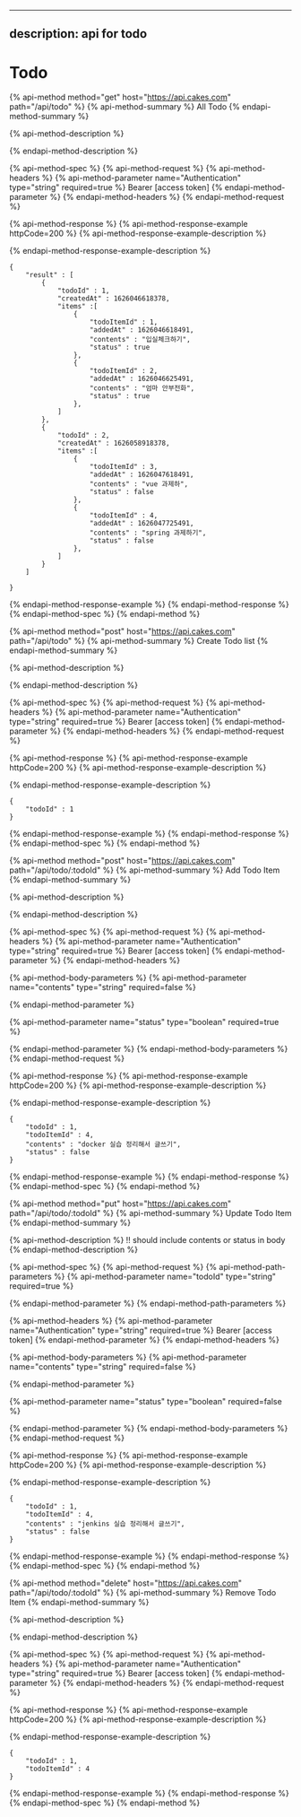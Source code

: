 
---
description: api for todo
---

# Todo

{% api-method method="get" host="https://api.cakes.com" path="/api/todo" %}
{% api-method-summary %}
All Todo
{% endapi-method-summary %}

{% api-method-description %}

{% endapi-method-description %}

{% api-method-spec %}
{% api-method-request %}
{% api-method-headers %}
{% api-method-parameter name="Authentication" type="string" required=true %}
Bearer \[access token\]
{% endapi-method-parameter %}
{% endapi-method-headers %}
{% endapi-method-request %}

{% api-method-response %}
{% api-method-response-example httpCode=200 %}
{% api-method-response-example-description %}

{% endapi-method-response-example-description %}

```
{
    "result" : [
        {
            "todoId" : 1,
            "createdAt" : 1626046618378,
            "items" :[
                {
                    "todoItemId" : 1,
                    "addedAt" : 1626046618491,
                    "contents" : "입실체크하기",
                    "status" : true
                },
                {
                    "todoItemId" : 2,
                    "addedAt" : 1626046625491,
                    "contents" : "엄마 안부전화",
                    "status" : true
                },
            ]
        },
        {
            "todoId" : 2,
            "createdAt" : 1626058918378,
            "items" :[
                {
                    "todoItemId" : 3,
                    "addedAt" : 1626047618491,
                    "contents" : "vue 과제하",
                    "status" : false
                },
                {
                    "todoItemId" : 4,
                    "addedAt" : 1626047725491,
                    "contents" : "spring 과제하기",
                    "status" : false
                },
            ]
        }
    ]

}
```
{% endapi-method-response-example %}
{% endapi-method-response %}
{% endapi-method-spec %}
{% endapi-method %}

{% api-method method="post" host="https://api.cakes.com" path="/api/todo" %}
{% api-method-summary %}
Create Todo list
{% endapi-method-summary %}

{% api-method-description %}

{% endapi-method-description %}

{% api-method-spec %}
{% api-method-request %}
{% api-method-headers %}
{% api-method-parameter name="Authentication" type="string" required=true %}
Bearer \[access token\]
{% endapi-method-parameter %}
{% endapi-method-headers %}
{% endapi-method-request %}

{% api-method-response %}
{% api-method-response-example httpCode=200 %}
{% api-method-response-example-description %}

{% endapi-method-response-example-description %}

```
{
    "todoId" : 1
}
```
{% endapi-method-response-example %}
{% endapi-method-response %}
{% endapi-method-spec %}
{% endapi-method %}

{% api-method method="post" host="https://api.cakes.com" path="/api/todo/:todoId" %}
{% api-method-summary %}
Add Todo Item
{% endapi-method-summary %}

{% api-method-description %}

{% endapi-method-description %}

{% api-method-spec %}
{% api-method-request %}
{% api-method-headers %}
{% api-method-parameter name="Authentication" type="string" required=true %}
Bearer \[access token\]
{% endapi-method-parameter %}
{% endapi-method-headers %}

{% api-method-body-parameters %}
{% api-method-parameter name="contents" type="string" required=false %}

{% endapi-method-parameter %}

{% api-method-parameter name="status" type="boolean" required=true %}

{% endapi-method-parameter %}
{% endapi-method-body-parameters %}
{% endapi-method-request %}

{% api-method-response %}
{% api-method-response-example httpCode=200 %}
{% api-method-response-example-description %}

{% endapi-method-response-example-description %}

```
{
    "todoId" : 1,
    "todoItemId" : 4,
    "contents" : "docker 실습 정리해서 글쓰기",
    "status" : false
}
```
{% endapi-method-response-example %}
{% endapi-method-response %}
{% endapi-method-spec %}
{% endapi-method %}

{% api-method method="put" host="https://api.cakes.com" path="/api/todo/:todoId" %}
{% api-method-summary %}
Update Todo Item
{% endapi-method-summary %}

{% api-method-description %}
!! should include contents or status in body
{% endapi-method-description %}

{% api-method-spec %}
{% api-method-request %}
{% api-method-path-parameters %}
{% api-method-parameter name="todoId" type="string" required=true %}

{% endapi-method-parameter %}
{% endapi-method-path-parameters %}

{% api-method-headers %}
{% api-method-parameter name="Authentication" type="string" required=true %}
Bearer \[access token\]
{% endapi-method-parameter %}
{% endapi-method-headers %}

{% api-method-body-parameters %}
{% api-method-parameter name="contents" type="string" required=false %}

{% endapi-method-parameter %}

{% api-method-parameter name="status" type="boolean" required=false %}

{% endapi-method-parameter %}
{% endapi-method-body-parameters %}
{% endapi-method-request %}

{% api-method-response %}
{% api-method-response-example httpCode=200 %}
{% api-method-response-example-description %}

{% endapi-method-response-example-description %}

```
{
    "todoId" : 1,
    "todoItemId" : 4,
    "contents" : "jenkins 실습 정리해서 글쓰기",
    "status" : false
}
```
{% endapi-method-response-example %}
{% endapi-method-response %}
{% endapi-method-spec %}
{% endapi-method %}

{% api-method method="delete" host="https://api.cakes.com" path="/api/todo/:todoId" %}
{% api-method-summary %}
Remove Todo Item
{% endapi-method-summary %}

{% api-method-description %}

{% endapi-method-description %}

{% api-method-spec %}
{% api-method-request %}
{% api-method-headers %}
{% api-method-parameter name="Authentication" type="string" required=true %}
Bearer \[access token\]
{% endapi-method-parameter %}
{% endapi-method-headers %}
{% endapi-method-request %}

{% api-method-response %}
{% api-method-response-example httpCode=200 %}
{% api-method-response-example-description %}

{% endapi-method-response-example-description %}

```
{
    "todoId" : 1,
    "todoItemId" : 4
}
```
{% endapi-method-response-example %}
{% endapi-method-response %}
{% endapi-method-spec %}
{% endapi-method %}



